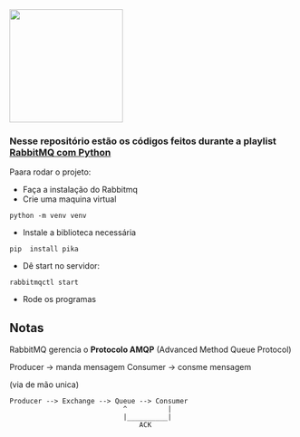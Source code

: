 <img src="https://www.rabbitmq.com/img/rabbitmq-logo-with-name.svg" width="200"/>

### Nesse repositório estão os códigos feitos durante a playlist [RabbitMQ com Python](https://youtube.com/playlist?list=PLAgbpJQADBGLW5Q_OE86RzRb8HDvDzs-m&si=USij20ZyWe1PSrLn)

Paara rodar o projeto:
- Faça a instalação do Rabbitmq
- Crie uma maquina virtual
``` shell
python -m venv venv 
```
- Instale a biblioteca necessária
``` shell
pip  install pika
```
- Dê start no servidor:
``` shell
rabbitmqctl start
```
- Rode os programas


## Notas
RabbitMQ gerencia o **Protocolo AMQP**  (Advanced Method Queue Protocol)

Producer -> manda mensagem
Consumer -> consme mensagem   

(via de mão unica)

```
Producer --> Exchange --> Queue --> Consumer
                            ^          |
                            |__________|
                                ACK
```


